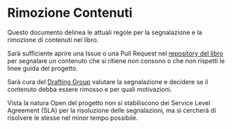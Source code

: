 # Rimozione Contenuti

Questo documento delinea le attuali regole per la segnalazione e la rimozione di contenuti nel libro.

Sarà sufficiente aprire una Issue o una Pull Request nel [repository del libro](https://github.com/Il-Libro-Open-Source/book) per segnalare un contenuto che si ritiene non consono o che non rispetti le linee guida del progetto.

Sarà cura del [Drafting Group](https://github.com/Il-Libro-Open-Source/governance/blob/main/WG.md#drafting-group) valutare la segnalazione e decidere se il contenuto debba essere rimosso e per quali motivazioni.  

Vista la natura Open del progetto non si stabiliscono dei Service Level Agreement (SLA) per la risoluzione delle segnalazioni, ma si cercherà di risolvere le stesse nel minor tempo possibile.